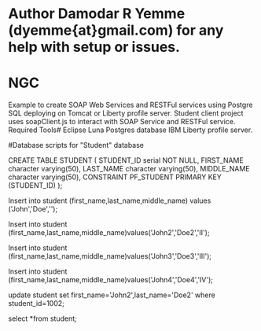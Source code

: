 # Author Damodar R Yemme (dyemme{at}gmail.com) for any help with setup or issues.
# NGC
Example to create SOAP Web Services and RESTFul services using Postgre SQL deploying on Tomcat or Liberty profile server.
Student client project uses soapClient.js to interact with SOAP Service and RESTFul service.
Required Tools#
Eclipse Luna 
Postgres database
IBM Liberty profile server.

#Database scripts for "Student" database

CREATE TABLE STUDENT
(
  STUDENT_ID serial NOT NULL,
  FIRST_NAME character varying(50),
  LAST_NAME character varying(50),
  MIDDLE_NAME character varying(50),
  CONSTRAINT PF_STUDENT PRIMARY KEY (STUDENT_ID)
);

Insert into student (first_name,last_name,middle_name) values ('John','Doe','');

Insert into student (first_name,last_name,middle_name)values('John2','Doe2','II');

Insert into student (first_name,last_name,middle_name)values('John3','Doe3','III');

Insert into student (first_name,last_name,middle_name)values('John4','Doe4','IV');

update student set first_name='John2',last_name='Doe2' where student_id=1002;

select *from student;
